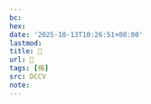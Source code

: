 ```yaml
---
bc:
hex:
date: '2025-10-13T10:26:51+08:00'
lastmod:
title: 􁕮
url: 􁕮
tags: [脩]
src: DCCV
note:
---
```

